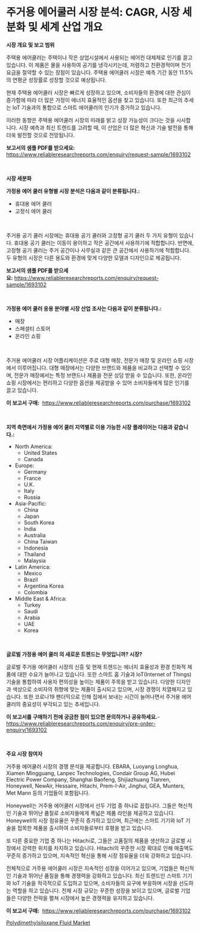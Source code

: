 <p><h1>주거용 에어쿨러 시장 분석: CAGR, 시장 세분화 및 세계 산업 개요</h1></p><p><strong>시장 개요 및 보고 범위</strong></p>
<p><p>주택용 에어쿨러는 주택이나 작은 상업시설에서 사용되는 에어컨 대체제로 인기를 끌고 있습니다. 이 제품은 물을 사용하여 공기를 냉각시키는데, 저렴하고 친환경적이며 전기 요금을 절약할 수 있는 장점이 있습니다. 주택용 에어쿨러 시장은 예측 기간 동안 11.5%의 연평균 성장률로 성장할 것으로 예상됩니다.</p><p>현재 주택용 에어쿨러 시장은 빠르게 성장하고 있으며, 소비자들의 환경에 대한 관심이 증가함에 따라 더 많은 가정이 에너지 효율적인 옵션을 찾고 있습니다. 또한 최근의 추세는 IoT 기술과의 통합으로 스마트 에어쿨러의 인기가 증가하고 있습니다.</p><p>이러한 동향은 주택용 에어쿨러 시장의 미래를 밝고 성장 가능성이 크다는 것을 시사합니다. 시장 예측과 최신 트렌드를 고려할 때, 이 산업은 더 많은 혁신과 기술 발전을 통해 더욱 발전할 것으로 전망됩니다.</p></p>
<p><strong>보고서의 샘플 PDF를 받으세요:</strong> <a href="https://www.reliableresearchreports.com/enquiry/request-sample/1693102">https://www.reliableresearchreports.com/enquiry/request-sample/1693102</a></p>
<p>&nbsp;</p>
<p><strong>시장 세분화</strong></p>
<p><strong>가정용 에어 쿨러 유형별 시장 분석은 다음과 같이 분류됩니다.:</strong></p>
<p><ul><li>휴대용 에어 쿨러</li><li>고정식 에어 쿨러</li></ul></p>
<p>&nbsp;</p>
<p><p>주거용 공기 쿨러 시장에는 휴대용 공기 쿨러와 고정형 공기 쿨러 두 가지 유형이 있습니다. 휴대용 공기 쿨러는 이동이 용이하고 작은 공간에서 사용하기에 적합합니다. 반면에, 고정형 공기 쿨러는 주거 공간이나 사무실과 같은 큰 공간에서 사용하기에 적합합니다. 두 유형의 시장은 다른 용도와 환경에 맞게 다양한 모델과 디자인으로 제공됩니다.</p></p>
<p><strong>보고서의 샘플 PDF를 받으세요:</strong>&nbsp;<a href="https://www.reliableresearchreports.com/enquiry/request-sample/1693102">https://www.reliableresearchreports.com/enquiry/request-sample/1693102</a></p>
<p>&nbsp;</p>
<p><strong> 가정용 에어 쿨러 응용 분야별 시장 산업 조사는 다음과 같이 분류됩니다.:</strong></p>
<p><ul><li>매장</li><li>스페셜티 스토어</li><li>온라인 쇼핑</li></ul></p>
<p>&nbsp;</p>
<p><p>주거용 에어쿨러 시장 어플리케이션은 주로 대형 매장, 전문가 매장 및 온라인 쇼핑 시장에서 이루어집니다. 대형 매장에서는 다양한 브랜드와 제품을 비교하고 선택할 수 있으며, 전문가 매장에서는 특정 브랜드나 제품을 전문 상담 받을 수 있습니다. 또한, 온라인 쇼핑 시장에서는 편리하고 다양한 옵션을 제공받을 수 있어 소비자들에게 많은 인기를 끌고 있습니다.</p></p>
<p><strong>이 보고서 구매:</strong>&nbsp; <a href="https://www.reliableresearchreports.com/purchase/1693102">https://www.reliableresearchreports.com/purchase/1693102</a></p>
<p>&nbsp;</p>
<p><strong>지역 측면에서 가정용 에어 쿨러 지역별로 이용 가능한 시장 플레이어는 다음과 같습니다.:</strong></p>
<p><ul>
    <li>
        North America:
        <ul>
            <li>United States</li>
            <li>Canada</li>
        </ul>
    </li>
    <li>
        Europe:
        <ul>
            <li>Germany</li>
            <li>France</li>
            <li>U.K.</li>
            <li>Italy</li>
            <li>Russia</li>
        </ul>
    </li>
    <li>
        Asia-Pacific:
        <ul>
            <li>China</li>
            <li>Japan</li>
            <li>South Korea</li>
            <li>India</li>
            <li>Australia</li>
            <li>China Taiwan</li>
            <li>Indonesia</li>
            <li>Thailand</li>
            <li>Malaysia</li>
        </ul>
    </li>
    <li>
        Latin America:
        <ul>
            <li>Mexico</li>
            <li>Brazil</li>
            <li>Argentina Korea</li>
            <li>Colombia</li>
        </ul>
    </li>
    <li>
        Middle East & Africa:
        <ul>
            <li>Turkey</li>
            <li>Saudi</li>
            <li>Arabia</li>
            <li>UAE</li>
            <li>Korea</li>
        </ul>
    </li>
    </ul></p>
<p>&nbsp;</p>
<p><strong>글로벌 가정용 에어 쿨러 의 새로운 트렌드는 무엇입니까? 시장?</strong></p>
<p><p>글로벌 주거용 에어쿨러 시장의 신흥 및 현재 트렌드는 에너지 효율성과 환경 친화적 제품에 대한 수요가 늘어나고 있습니다. 또한 스마트 홈 기술과 IoT(Internet of Things) 기술을 통합하여 사용자 편의성을 높이는 제품이 주목을 받고 있습니다. 다양한 디자인과 색상으로 소비자의 취향에 맞는 제품이 출시되고 있으며, 시장 경쟁이 치열해지고 있습니다. 또한 코로나19 팬더믹으로 인해 집에서 보내는 시간이 늘어나면서 주거용 에어쿨러의 중요성이 부각되고 있는 추세입니다.</p></p>
<p><strong>이 보고서를 구매하기 전에 궁금한 점이 있으면 문의하거나 공유하세요.</strong>- <a href="https://www.reliableresearchreports.com/enquiry/pre-order-enquiry/1693102">https://www.reliableresearchreports.com/enquiry/pre-order-enquiry/1693102</a></p>
<p>&nbsp;</p>
<p><strong>주요 시장 참여자</strong></p>
<p><p>거주용 에어쿨러 시장의 경쟁 분석을 제공합니다. EBARA, Luoyang Longhua, Xiamen Mingguang, Lanpec Technologies, Condair Group AG, Hubei Electric Power Company, Shanghai Baofeng, Shijiazhuang Tianren, Honeywell, NewAir, Hessaire, Hitachi, Prem-I-Air, Jinghui, GEA, Munters, Met Mann 등의 기업들이 포함됩니다.</p><p>Honeywell는 거주용 에어쿨러 시장에서 선두 기업 중 하나로 꼽힙니다. 그들은 혁신적인 기술과 뛰어난 품질로 소비자들에게 폭넓은 제품 라인을 제공하고 있습니다. Honeywell의 시장 점유율은 꾸준히 증가하고 있으며, 최근에는 스마트 기기와 IoT 기술을 접목한 제품을 출시하여 소비자들로부터 호평을 받고 있습니다.</p><p>또 다른 중요한 기업 중 하나는 Hitachi로, 그들은 고품질의 제품을 생산하고 글로벌 시장에서 강력한 위치를 차지하고 있습니다. Hitachi의 꾸준한 시장 확대로 인해 매출액도 꾸준히 증가하고 있으며, 지속적인 혁신을 통해 시장 점유율을 더욱 강화하고 있습니다.</p><p>전체적으로 거주용 에어쿨러 시장은 지속적인 성장을 이어가고 있으며, 기업들은 혁신적인 기술과 뛰어난 품질을 통해 경쟁력을 강화하고 있습니다. 최신 트렌드인 스마트 기기와 IoT 기술을 적극적으로 도입하고 있으며, 소비자들의 요구에 부응하며 시장을 선도하는 역할을 하고 있습니다. 전체 시장 규모는 꾸준한 성장을 보이고 있으며, 글로벌 기업들은 다양한 전략을 펼쳐 시장에서 높은 경쟁력을 유지하고 있습니다.</p></p>
<p><strong>이 보고서 구매:</strong>&nbsp;&nbsp;<a href="https://www.reliableresearchreports.com/purchase/1693102">https://www.reliableresearchreports.com/purchase/1693102</a></p>
<p><p><a href="https://artistic-helicopter-ca9.notion.site/Polydimethylsiloxane-Fluid-Market-Offers-Provide-Insightful-Data-for-the-Time-Period-from-2024-to-20-0142318ca8b64603879b482dec80443b">Polydimethylsiloxane Fluid Market</a></p></p>
